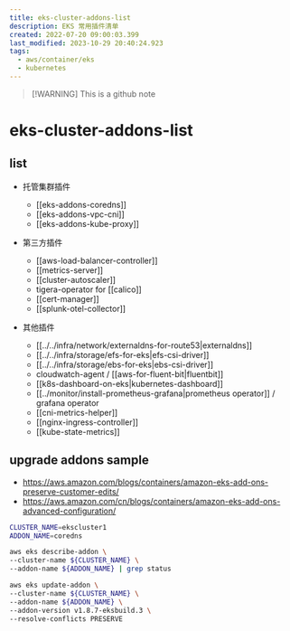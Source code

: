 ```yaml
---
title: eks-cluster-addons-list
description: EKS 常用插件清单
created: 2022-07-20 09:00:03.399
last_modified: 2023-10-29 20:40:24.923
tags:
  - aws/container/eks
  - kubernetes
---
```

> [!WARNING] This is a github note

# eks-cluster-addons-list

## list

- 托管集群插件
	- [[eks-addons-coredns]] 
	- [[eks-addons-vpc-cni]] 
	- [[eks-addons-kube-proxy]] 

- 第三方插件
	- [[aws-load-balancer-controller]] 
	- [[metrics-server]] 
	- [[cluster-autoscaler]] 
	- tigera-operator for [[calico]]  
	- [[cert-manager]] 
	- [[splunk-otel-collector]] 

- 其他插件
	- [[../../infra/network/externaldns-for-route53|externaldns]] 
	- [[../../infra/storage/efs-for-eks|efs-csi-driver]] 
	- [[../../infra/storage/ebs-for-eks|ebs-csi-driver]] 
	- cloudwatch-agent / [[aws-for-fluent-bit|fluentbit]] 
	- [[k8s-dashboard-on-eks|kubernetes-dashboard]] 
	- [[../monitor/install-prometheus-grafana|prometheus operator]] / grafana operator
	- [[cni-metrics-helper]] 
	- [[nginx-ingress-controller]] 
	- [[kube-state-metrics]] 

## upgrade addons sample

- https://aws.amazon.com/blogs/containers/amazon-eks-add-ons-preserve-customer-edits/
- https://aws.amazon.com/cn/blogs/containers/amazon-eks-add-ons-advanced-configuration/
```sh
CLUSTER_NAME=ekscluster1
ADDON_NAME=coredns

aws eks describe-addon \
--cluster-name ${CLUSTER_NAME} \
--addon-name ${ADDON_NAME} | grep status

aws eks update-addon \
--cluster-name ${CLUSTER_NAME} \
--addon-name ${ADDON_NAME} \
--addon-version v1.8.7-eksbuild.3 \
--resolve-conflicts PRESERVE

```


